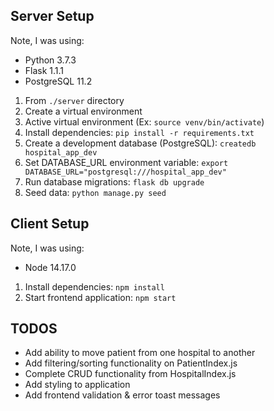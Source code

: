 ## Server Setup

Note, I was using:
* Python 3.7.3
* Flask 1.1.1
* PostgreSQL 11.2

1. From `./server` directory
2. Create a virtual environment
3. Active virtual environment (Ex: `source venv/bin/activate`)
4. Install dependencies: `pip install -r requirements.txt`
5. Create a development database (PostgreSQL): `createdb hospital_app_dev`
6. Set DATABASE_URL environment variable: `export DATABASE_URL="postgresql:///hospital_app_dev"`
7. Run database migrations: `flask db upgrade`
8. Seed data: `python manage.py seed`


## Client Setup

Note, I was using:
* Node 14.17.0

1. Install dependencies: `npm install`
2. Start frontend application: `npm start`


## TODOS
* Add ability to move patient from one hospital to another
* Add filtering/sorting functionality on PatientIndex.js
* Complete CRUD functionality from HospitalIndex.js
* Add styling to application
* Add frontend validation & error toast messages
